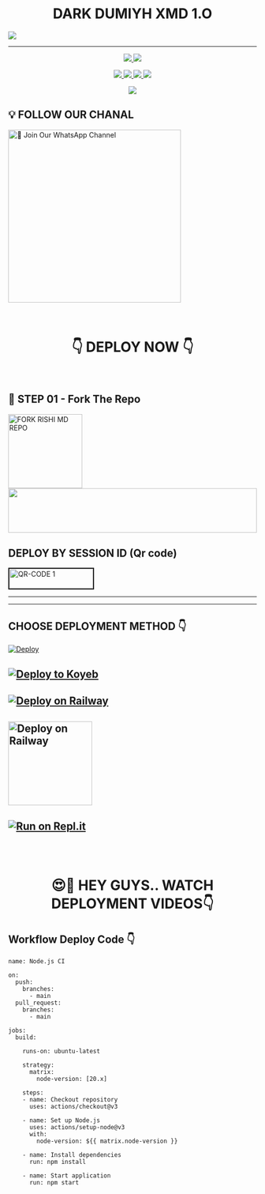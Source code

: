 
<h1 align="center">DARK DUMIYH XMD 1.O</h1>

<img src="https://i.ibb.co/Vcjm1Qqk/7164.jpg">

<p align="center">
<a href="https://github.com/DUMIYH-OFC-KOD/">
</a>
<hr>


<p align="center">
  </a>
  <a href="https://github.com/DUMIYH-OFC-KOD/DARK-DUMIYH-XMD/fork">
    <img src="https://img.shields.io/github/forks/DUMIYH-OFC-KOD/DARK-DUMIYH-XMD?label=FORK&style=social">
    
  </a>
  <a href="https://github.com/DUMIYH-OFC-KOD/DARK-DUMIYH-XMD/stargazers">
    <img src="https://img.shields.io/github/stars/DUMIYH-OFC-KOD/DARK-DUMIYH-XMD?style=social">
  </a>
</p>

<p align="center">
  <a href="https://github.com/DUMIYH-OFC-KOD/DARK-DUMIYH-XMD">
    <img src="https://img.shields.io/github/repo-size/DUMIYH-OFC-KOD/DARK-DUMIYH-XMD?color=purple&label=REPO%20SIZE&style=plastic">

  </a>
  <a href="https://github.com/DUMIYH-OFC-KOD/DARK-DUMIYH-XMD">
    <img src="https://img.shields.io/github/license/DUMIYH-OFC-KOD/DARK-DUMIYH-XMD?color=purple&label=LICENSE&style=plastic">

  </a>
  <a href="https://github.com/DUMIYH-OFC-KOD/DARK-DUMIYH-XMD">
    <img src="https://img.shields.io/github/languages/top/DUMIYH-OFC-KOD/DARK-DUMIYH-XMD?color=purple&label=JAVASCRIPT&style=plastic">

  </a>
  <a href="https://github.com/DUMIYH-OFC-KOD/DARK-DUMIYH-XMD">
    <img src="https://img.shields.io/static/v1?label=AUTHOR&message=DUMIYH%20OFC&color=purple&style=plastic">

  </a>
  </p>
 <p align="center">
  <a href="https://github.com/DUMIYH-OFC-KOD/DARK-DUMIYH-XMD">
    <img src="https://img.shields.io/badge/OUR%20%20%20TEAM-KINDOM OF%20DEVILS%20(KOD)-purple&style=plastic">

  </a>
</p>

## 💡 FOLLOW OUR CHANAL

<a href="COMING SOON 🌟"><img src="https://img.shields.io/badge/Join%20Our%20WhatsApp%20Channel-blue" alt="📎 Join Our WhatsApp Channel" width="350"></a>

<br>

<div align="center">
 
  <h1>👇 DEPLOY NOW 👇</h1>
</div>

<br>

## 🎀 STEP 01 -  Fork The Repo

<a href="https://github.com/RDX-DUMIYH-ID/QUEEN-RISHI-MD/fork"><img src="https://img.shields.io/badge/Fork%20Repo-blue" alt="FORK RISHI MD REPO" width="150"></a>
</br>
<img src="https://i.imgur.com/dBaSKWF.gif" height="90" width="100%">
<br>

## DEPLOY BY SESSION ID (Qr code)

<a href="COMING SOON 🌟"><img src="https://i.ibb.co/FWSfNmb/scan-qr-zusyco-btn.png" alt="QR-CODE 1" border="2" width="170" height="40" ></a>

<hr>
<hr>


## CHOOSE DEPLOYMENT METHOD 👇



 
 [![Deploy](https://www.herokucdn.com/deploy/button.svg)](https://dashboard.heroku.com/new?button-url=https%3A%2F%2Fgithub.com%2F&template=https://github.com/RDX-DUMIYH-ID/QUEEN-RISHI-MD)


 
## [![Deploy to Koyeb](https://www.koyeb.com/static/images/deploy/button.svg)](https://app.koyeb.com/apps/deploy?type=git&repository=github.com/RDX-DUMIYH-ID/QUEEN-RISHI-MD-&branch=main&env[SESSION_ID]&env[OWNER_NUMBER]=94705674697&env[MONGODB_URI]&&env[OWNER_NAME]=Dileepa&env[KOYEB_API]&env[PREFIX]=.&env[BOTCAHX_API]&env[ALIVE_IMG]=https://telegra.ph/file/0ff686352c51b20af8231.jpg&env[ALIVE_MSJ]=IAmOnline&env[global_url]=instagram.com&env[FAKE_COUNTRY_CODE]=92&env[READ_MESSAGE]=false&env[DISABLE_PM]=false&env[WORKTYPE]=public&env[THEME]=NITHYA&env[AUTO_STICKER]=false&env[AUTO_VOICE]=false&env[PACK_INFO]=prabath;madeby&name=nithya&env[KOYEB_NAME]=nithya&env[ANTILINK_VALUES]=chat.whatsapp.com&env[PORT]=8000)


## [![Deploy on Railway](https://railway.app/button.svg)](https://railway.app/template/)
 
    
## <a href="https://app.uffizzi.com/projects"><img src="https://telegra.ph/file/e464e609e43eb3dfdc144.png" alt="Deploy on Railway" width="170px"></a>
</p>
 
## [![Run on Repl.it](https://repl.it/badge/github/quiec/whatsAlfa)](https://repl.it/github/RDX-DUMIYH-ID/QUEEN-RISHI-MD-)



<br>
<br>


<div align="center">
 
  <h1>😍👀 HEY GUYS.. WATCH DEPLOYMENT VIDEOS👇</h1>
</div>


## Workflow Deploy Code 👇


```
name: Node.js CI

on:
  push:
    branches:
      - main
  pull_request:
    branches:
      - main

jobs:
  build:

    runs-on: ubuntu-latest

    strategy:
      matrix:
        node-version: [20.x]

    steps:
    - name: Checkout repository
      uses: actions/checkout@v3

    - name: Set up Node.js
      uses: actions/setup-node@v3
      with:
        node-version: ${{ matrix.node-version }}

    - name: Install dependencies
      run: npm install

    - name: Start application
      run: npm start
```
